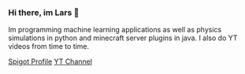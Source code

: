 ### Hi there, im Lars 👋

Im programming machine learning applications as well as physics simulations in python and minecraft server plugins in java.
I also do YT videos from time to time.

[Spigot Profile](https://www.spigotmc.org/members/masterx12377.1481119/)
[YT Channel](https://www.youtube.com/channel/UCJ95Q483a7GzTNrw2hnICUw/videos)

<!--
**larsfriese/larsfriese** is a ✨ _special_ ✨ repository because its `README.md` (this file) appears on your GitHub profile.

Here are some ideas to get you started:

- 🔭 I’m currently working on ...
- 🌱 I’m currently learning ...
- 👯 I’m looking to collaborate on ...
- 🤔 I’m looking for help with ...
- 💬 Ask me about ...
- 📫 How to reach me: ...
- 😄 Pronouns: ...
- ⚡ Fun fact: ...
-->
